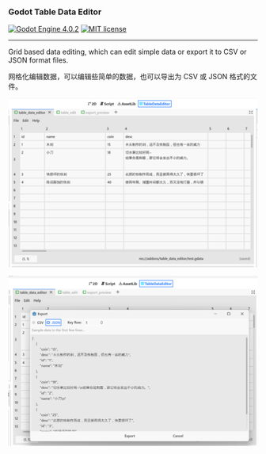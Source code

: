 ### Godot Table Data Editor

[![Godot Engine 4.0.2](https://img.shields.io/badge/Godot%20Engine-4.0.2-blue)](https://godotengine.org/)
[![MIT license](https://img.shields.io/badge/license-MIT-blue.svg)](https://lbesson.mit-license.org/)

---
Grid based data editing, which can edit simple data or export it to CSV or JSON format files. 

网格化编辑数据，可以编辑些简单的数据，也可以导出为 CSV 或 JSON 格式的文件。

![](image/01.png)

![](image/02.png)
